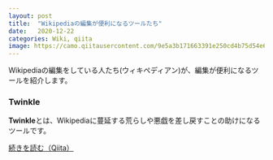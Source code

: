 ```yaml
---
layout: post
title:  "Wikipediaの編集が便利になるツールたち"
date:   2020-12-22
categories: Wiki, qiita
image: https://camo.qiitausercontent.com/9e5a3b171663391e250cd4b75d54e6aa818bad89/68747470733a2f2f71696974612d696d6167652d73746f72652e73332e61702d6e6f727468656173742d312e616d617a6f6e6177732e636f6d2f302f3635323937382f32343565333131312d356265382d623734352d346132382d3039366135663130373031652e6a706567
---
```

Wikipediaの編集をしている人たち(ウィキペディアン)が、編集が便利になるツールを紹介します。

### Twinkle
**Twinkle**とは、Wikipediaに蔓延する荒らしや悪戯を差し戻すことの助けになるツールです。

[続きを読む（Qiita）](https://qiita.com/Koyomiya/items/07878cc6a9b049fa4b5a)

